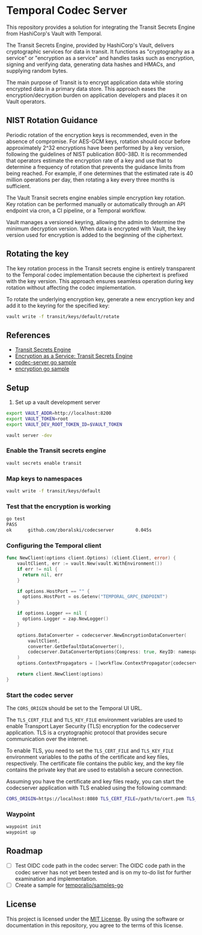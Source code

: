 # Temporal Codec Server

This repository provides a solution for integrating the Transit Secrets Engine from HashiCorp's Vault with Temporal.

The Transit Secrets Engine, provided by HashiCorp's Vault, delivers cryptographic services for data in transit. It functions as "cryptography as a service" or "encryption as a service" and handles tasks such as encryption, signing and verifying data, generating data hashes and HMACs, and supplying random bytes.

The main purpose of Transit is to encrypt application data while storing encrypted data in a primary data store. This approach eases the encryption/decryption burden on application developers and places it on Vault operators.

## NIST Rotation Guidance

Periodic rotation of the encryption keys is recommended, even in the absence of compromise. For AES-GCM keys, rotation should occur before approximately 2^32 encryptions have been performed by a key version, following the guidelines of NIST publication 800-38D. It is recommended that operators estimate the encryption rate of a key and use that to determine a frequency of rotation that prevents the guidance limits from being reached. For example, if one determines that the estimated rate is 40 million operations per day, then rotating a key every three months is sufficient.

The Vault Transit secrets engine enables simple encryption key rotation. Key rotation can be performed manually or automatically through an API endpoint via cron, a CI pipeline, or a Temporal workflow.

Vault manages a versioned keyring, allowing the admin to determine the minimum decryption version. When data is encrypted with Vault, the key version used for encryption is added to the beginning of the ciphertext.

## Rotating the key

The key rotation process in the Transit secrets engine is entirely transparent to the Temporal codec implementation because the ciphertext is prefixed with the key version. This approach ensures seamless operation during key rotation without affecting the codec implementation.

To rotate the underlying encryption key, generate a new encryption key and add it to the keyring for the specified key:

```bash
vault write -f transit/keys/default/rotate
```

## References
- [Transit Secrets Engine](https://developer.hashicorp.com/vault/docs/secrets/transit)
- [Encryption as a Service: Transit Secrets Engine](https://developer.hashicorp.com/vault/tutorials/encryption-as-a-service/eaas-transit)
- [codec-server go sample](https://github.com/temporalio/samples-go/tree/main/codec-server)
- [encryption go sample](https://github.com/temporalio/samples-go/tree/main/encryption)

## Setup

1. Set up a vault development server

```bash
export VAULT_ADDR=http://localhost:8200
export VAULT_TOKEN=root
export VAULT_DEV_ROOT_TOKEN_ID=$VAULT_TOKEN

vault server -dev
```

### Enable the Transit secrets engine

```bash
vault secrets enable transit
```

### Map keys to namespaces

```bash
vault write -f transit/keys/default
```

### Test that the encryption is working

```bash
go test
PASS
ok      github.com/zboralski/codecserver        0.045s
```

### Configuring the Temporal client

```go
func NewClient(options client.Options) (client.Client, error) {
    vaultClient, err := vault.New(vault.WithEnvironment())
    if err != nil {
      return nil, err
    }

    if options.HostPort == "" {
      options.HostPort = os.Getenv("TEMPORAL_GRPC_ENDPOINT")
    }

    if options.Logger == nil {
      options.Logger = zap.NewLogger()
    }

    options.DataConverter = codecserver.NewEncryptionDataConverter(
        vaultClient,
        converter.GetDefaultDataConverter(),
        codecserver.DataConverterOptions{Compress: true, KeyID: namespace},
    )
    options.ContextPropagators = []workflow.ContextPropagator{codecserver.NewContextPropagator()}

    return client.NewClient(options)
}
```

### Start the codec server

The `CORS_ORIGIN` should be set to the Temporal UI URL.

The `TLS_CERT_FILE` and `TLS_KEY_FILE` environment variables are used to enable Transport Layer Security (TLS) encryption for the codecserver application. TLS is a cryptographic protocol that provides secure communication over the internet.

To enable TLS, you need to set the `TLS_CERT_FILE` and `TLS_KEY_FILE` environment variables to the paths of the certificate and key files, respectively. The certificate file contains the public key, and the key file contains the private key that are used to establish a secure connection.

Assuming you have the certificate and key files ready, you can start the codecserver application with TLS enabled using the following command:

```bash
CORS_ORIGIN=https://localhost:8080 TLS_CERT_FILE=/path/to/cert.pem TLS_KEY_FILE=/path/to/key.pem ./codecserver
```

### Waypoint

```bash
waypoint init
waypoint up
```

## Roadmap

- [ ] Test OIDC code path in the codec server: The OIDC code path in the codec server has not yet been tested and is on my to-do list for further examination and implementation.
- [ ] Create a sample for [temporalio/samples-go](https://github.com/temporalio/samples-go)

## License

This project is licensed under the [MIT License](LICENSE). By using the software or documentation in this repository, you agree to the terms of this license.
